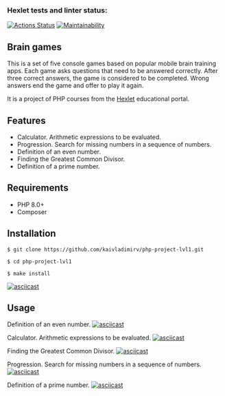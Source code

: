 ### Hexlet tests and linter status:
[![Actions Status](https://github.com/kaivladimirv/php-project-lvl1/workflows/hexlet-check/badge.svg)](https://github.com/kaivladimirv/php-project-lvl1/actions)
[![Maintainability](https://api.codeclimate.com/v1/badges/6a85cca81fd5662c8c25/maintainability)](https://codeclimate.com/github/kaivladimirv/php-project-lvl1/maintainability)

## Brain games
This is a set of five console games based on popular mobile brain training apps. Each game asks questions that need to be answered correctly. After three correct answers, the game is considered to be completed. Wrong answers end the game and offer to play it again.

It is a project of PHP courses from the [Hexlet](https://hexlet.io/) educational portal.

## Features
- Calculator. Arithmetic expressions to be evaluated.
- Progression. Search for missing numbers in a sequence of numbers.
- Definition of an even number.
- Finding the Greatest Common Divisor.
- Definition of a prime number.

## Requirements
* PHP 8.0+
* Composer

## Installation
```
$ git clone https://github.com/kaivladimirv/php-project-lvl1.git

$ cd php-project-lvl1

$ make install
```
[![asciicast](https://asciinema.org/a/PghiRcbqU5vysfptRizVBNQvs.svg)](https://asciinema.org/a/PghiRcbqU5vysfptRizVBNQvs)

## Usage
Definition of an even number.
[![asciicast](https://asciinema.org/a/OORYD63wrnN9fH4L6Qtf7HnHy.svg)](https://asciinema.org/a/OORYD63wrnN9fH4L6Qtf7HnHy)

Calculator. Arithmetic expressions to be evaluated.
[![asciicast](https://asciinema.org/a/vBKoshSYFcqIZCg2OF5fKtora.svg)](https://asciinema.org/a/vBKoshSYFcqIZCg2OF5fKtora)

Finding the Greatest Common Divisor.
[![asciicast](https://asciinema.org/a/Icf1cZ6V16wcFBVC4Du1h5JE5.svg)](https://asciinema.org/a/Icf1cZ6V16wcFBVC4Du1h5JE5)

Progression. Search for missing numbers in a sequence of numbers.
[![asciicast](https://asciinema.org/a/NquDrbgPncfD4rhdSrBp9xg36.svg)](https://asciinema.org/a/NquDrbgPncfD4rhdSrBp9xg36)

Definition of a prime number.
[![asciicast](https://asciinema.org/a/QgVqzCIivLFhb675F4ddIOeH4.svg)](https://asciinema.org/a/QgVqzCIivLFhb675F4ddIOeH4)